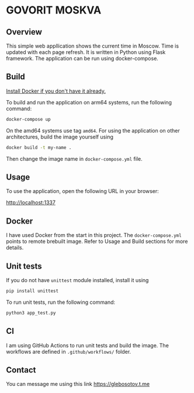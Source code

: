 # GOVORIT MOSKVA

## Overview

This simple web appllication shows the current time in Moscow. Time is updated with each page refresh.
It is written in Python using Flask framework. The application can be run using docker-compose.

## Build

[Install Docker if you don't have it already.](https://docs.docker.com/get-docker/)

To build and run the application on arm64 systems, run the following command:

```bash
docker-compose up
```

On the amd64 systems use tag `amd64`.
For using the application on other architectures, build the image yourself using

```bash
docker build -t my-name .
```

Then change the image name in `docker-compose.yml` file.

## Usage

To use the application, open the following URL in your browser:

<http://localhost:1337>

## Docker

I have used Docker from the start in this project. The `docker-compose.yml` points to remote brebuilt image. Refer to Usage and Build sections for more details.

## Unit tests

If you do not have `unittest` module installed, install it using

```bash
pip install unittest
```

To run unit tests, run the following command:

```bash
python3 app_test.py
```

## CI

I am using GitHub Actions to run unit tests and build the image. The workflows are defined in `.github/workflows/` folder.

## Contact

You can message me using this link <https://glebosotov.t.me>
